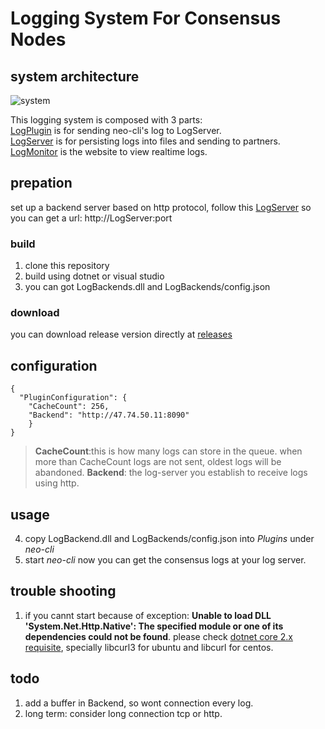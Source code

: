 # Logging System For Consensus Nodes  

## system architecture
![system](https://github.com/KickSeason/LogBackend/blob/master/log-monitor.png)

This logging system is composed with 3 parts:  
[LogPlugin](https://github.com/neo-ngd/LogPlugin.git) is for sending neo-cli's log to LogServer.  
[LogServer](https://github.com/neo-ngd/LogServer) is for persisting logs into files and sending to partners.  
[LogMonitor](https://github.com/neo-ngd/LogMonitor) is the website to view realtime logs.  

## prepation
set up a backend server based on http protocol, follow this [LogServer](https://github.com/neo-ngd/LogServer)
so you can get a url: http://LogServer:port

### build
1. clone this repository
2. build using dotnet or visual studio
3. you can got LogBackends.dll and LogBackends/config.json
### download
you can download release version directly at [releases](https://github.com/neo-ngd/LogPlugin/releases)
## configuration
```
{
  "PluginConfiguration": {
    "CacheCount": 256,
    "Backend": "http://47.74.50.11:8090"
    }
}
```
> __CacheCount__:this is how many logs can store in the queue. when more than CacheCount logs are not sent, oldest logs will be abandoned.
> __Backend__: the log-server you establish to receive logs using http.
## usage
4. copy LogBackend.dll and LogBackends/config.json into *Plugins* under *neo-cli*
5. start *neo-cli*
now  you can get the consensus logs at your log server.
## trouble shooting
1. if you cannt start because of exception: **Unable to load DLL 'System.Net.Http.Native': The specified module or one of its dependencies could not be found**.
please check [dotnet core 2.x requisite](https://docs.microsoft.com/en-us/dotnet/core/linux-prerequisites?tabs=netcore2x), specially libcurl3 for ubuntu and libcurl for centos.
## todo
1. add a buffer in Backend, so wont connection every log.
2. long term: consider long connection tcp or http.

